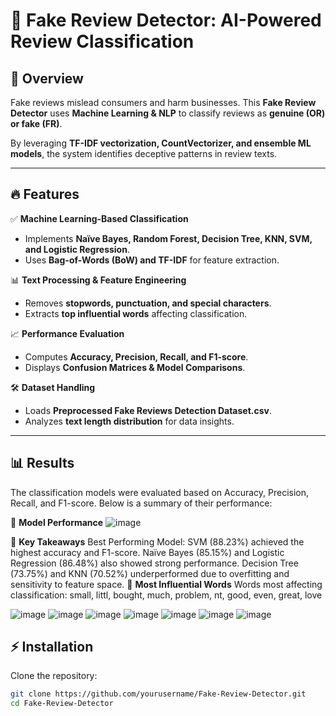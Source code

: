 # 🚀 Fake Review Detector: AI-Powered Review Classification  

## 📌 Overview  
Fake reviews mislead consumers and harm businesses. This **Fake Review Detector** uses **Machine Learning & NLP** to classify reviews as **genuine (OR) or fake (FR)**.  

By leveraging **TF-IDF vectorization, CountVectorizer, and ensemble ML models**, the system identifies deceptive patterns in review texts.  

---

## 🔥 Features  
✅ **Machine Learning-Based Classification**  
- Implements **Naïve Bayes, Random Forest, Decision Tree, KNN, SVM, and Logistic Regression**.  
- Uses **Bag-of-Words (BoW) and TF-IDF** for feature extraction.  

📊 **Text Processing & Feature Engineering**  
- Removes **stopwords, punctuation, and special characters**.  
- Extracts **top influential words** affecting classification.  

📈 **Performance Evaluation**  
- Computes **Accuracy, Precision, Recall, and F1-score**.  
- Displays **Confusion Matrices & Model Comparisons**.  

🛠 **Dataset Handling**  
- Loads **Preprocessed Fake Reviews Detection Dataset.csv**.  
- Analyzes **text length distribution** for data insights.  

---

## 📊 Results
The classification models were evaluated based on Accuracy, Precision, Recall, and F1-score. Below is a summary of their performance:

🔹 **Model Performance**
![image](https://github.com/user-attachments/assets/6f833e46-65bc-4953-a9f5-b2dd9c4d27ee)

🔹 **Key Takeaways**
Best Performing Model: SVM (88.23%) achieved the highest accuracy and F1-score.
Naïve Bayes (85.15%) and Logistic Regression (86.48%) also showed strong performance.
Decision Tree (73.75%) and KNN (70.52%) underperformed due to overfitting and sensitivity to feature space.
🔹 **Most Influential Words**
Words most affecting classification:
small, littl, bought, much, problem, nt, good, even, great, love

![image](https://github.com/user-attachments/assets/e8370b61-244e-4803-80eb-193362d9d669)
![image](https://github.com/user-attachments/assets/442d7138-6315-4a09-bf67-9cf4383df24e)
![image](https://github.com/user-attachments/assets/6f716199-2dc0-4cda-85c1-edf0d5643094)
![image](https://github.com/user-attachments/assets/5419c433-0dc3-4a48-9f71-e8ddd54ef4c9)
![image](https://github.com/user-attachments/assets/94aa15fd-1ced-4d0a-ac87-85625533f102)
![image](https://github.com/user-attachments/assets/36820110-3b65-4a83-8f05-cfcd2c5ccb50)
![image](https://github.com/user-attachments/assets/1951bd0e-cd65-4be3-a1ff-852c1b2cc732)





## ⚡ Installation  
Clone the repository:  
```bash
git clone https://github.com/yourusername/Fake-Review-Detector.git
cd Fake-Review-Detector
